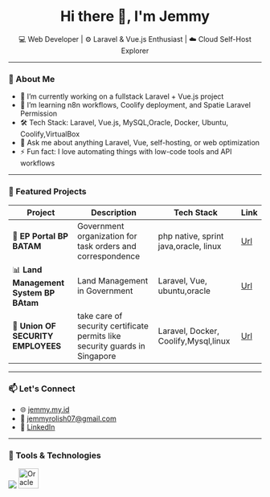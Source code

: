 <h1 align="center">Hi there 👋, I'm Jemmy</h1>
<p align="center">💻 Web Developer | ⚙️ Laravel & Vue.js Enthusiast | ☁️ Cloud Self-Host Explorer</p>

---

### 🚀 About Me
- 🔭 I’m currently working on a fullstack Laravel + Vue.js project
- 🌱 I’m learning n8n workflows, Coolify deployment, and Spatie Laravel Permission
- 🛠️ Tech Stack: Laravel, Vue.js, MySQL,Oracle, Docker, Ubuntu, Coolify,VirtualBox
- 💬 Ask me about anything Laravel, Vue, self-hosting, or web optimization
- ⚡ Fun fact: I love automating things with low-code tools and API workflows

---

### 📂 Featured Projects

| Project | Description | Tech Stack | Link |
|--------|-------------|------------|------|
| 🔐 **EP Portal BP BATAM** | Government organization for task orders and correspondence | php native, sprint java,oracle, linux | [Url](https://ep.bpbatam.go.id/login.php) |
| 📊 **Land Management System BP BAtam** | Land Management in Government | Laravel, Vue, ubuntu,oracle | [Url](https://lms.bpbatam.go.id/portal/) |
| 🤖 **Union OF SECURITY EMPLOYEES** | take care of security certificate permits like security guards in Singapore | Laravel, Docker, Coolify,Mysql,linux | [Url](https://use.imaging.com.sg/) |

---

### 📫 Let's Connect
- 🌐 [jemmy.my.id](https://jemmy.my.id)
- 📧 jemmyrolish07@gmail.com
- 💼 [LinkedIn](https://linkedin.com/in/jemmy-rolish-ginting-550272128)

---

### 🧰 Tools & Technologies

<p>
  <img src="https://skillicons.dev/icons?i=laravel,vue,docker,ubuntu,git,php,mysql,js,html,css,cloudflare,python" />
  <img src="https://cdn.jsdelivr.net/gh/devicons/devicon/icons/oracle/oracle-original.svg" height="40" alt="Oracle" />
</p>


